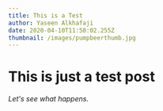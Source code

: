 ```yaml
---
title: This is a Test
author: Yaseen Alkhafaji
date: 2020-04-10T11:50:02.255Z
thumbnail: /images/pumpbeerthumb.jpg
---
```


# This is just a test post

*Let's see what happens.*
